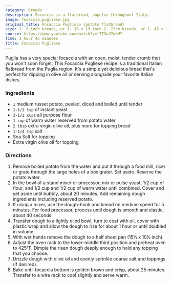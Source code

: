 ```yaml
---
category: Breads
description: Focaccia is a flatbread, popular throughout Italy.
image: focaccia_pugliese.jpg
original_title: Focaccia Pugliese (potato flatbread)
size: 2- 9 inch breads, or 1- 18 x 13 inch 2- 22cm breads, or 1- 45 x 33 cm
source: https://www.youtube.com/watch?v=f7T3nJ7mkMY
time: 1 hour 45 minutes
title: Focaccia Pugliese
---
```


Puglia has a very special focaccia with an open, moist, tender crumb that you won't soon forget. This Focaccia Pugliese recipe is a traditional Italian flatbread from the Puglia region. It's a simple yet delicious bread that's perfect for dipping in olive oil or serving alongside your favorite Italian dishes.

### Ingredients

* `1` medium russet potato, peeled, diced and boiled until tender
* `1-1/2 tsp` of instant yeast
* `3-1/2 cups` all purpose flour
* `1 cup` of warm water reserved from potato water
* `2 tbsp` extra virgin olive oil, plus more for topping bread
* `1-1/4 tsp` salt
* Sea Salt for topping
* Extra virgin olive oil for topping

### Directions

1. Remove boiled potato from the water and put it through a food mill, ricer or grate through the large holes of a box grater. Set aside. Reserve the potato water.
2. In the bowl of a stand mixer or processor, mix or pulse yeast, 1/2 cup of flour, and 1/2 cup and 1/2 cup of warm water until combined. Cover and set aside until bubbly, about 20 minutes. Add remaining dough ingredients including reserved potato.
3. If using a mixer, use the dough-hook and knead on medium speed for 5 minutes. For food processor, process until dough is smooth and elastic, about 40 seconds.
4. Transfer dough to a lightly oiled bowl, turn to coat with oil, cover with plastic wrap and allow the dough to rise for about 1 hour or until doubled in volume.
5. With wet hands remove the dough to a half sheet pan (15½ x 10½ inch).
6. Adjust the oven rack to the lower-middle third position and preheat oven to 425℉. Dimple the risen dough deeply enough to hold any topping that you choose.
7. Drizzle dough with olive oil and evenly sprinkle coarse salt and toppings (if desired).
8. Bake until focaccia bottom is golden brown and crisp, about 25 minutes. Transfer to a wire rack to cool slightly and serve warm.